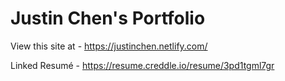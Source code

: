 # Justin Chen's Portfolio

View this site at - https://justinchen.netlify.com/

Linked Resumé - https://resume.creddle.io/resume/3pd1tgml7gr
